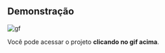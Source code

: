 ## Demonstração
![gf](https://user-images.githubusercontent.com/72776221/173926204-ffefe680-9571-4d52-b814-9f2fe1a8010c.gif)

Você pode acessar o projeto **clicando no gif acima**.

